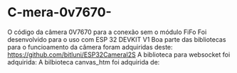 # C-mera-0v7670-
O código da câmera 0V7670 para a conexão sem o módulo FiFo
Foi desenvolvido para o uso com ESP 32 DEVKIT V1
Boa parte das bibliotecas para o funcioamento da câmera foram adquiridas deste: https://github.com/bitluni/ESP32CameraI2S
A biblioteca para websocket foi adquirida:
A bilbioteca canvas_htm foi adquirida de:
